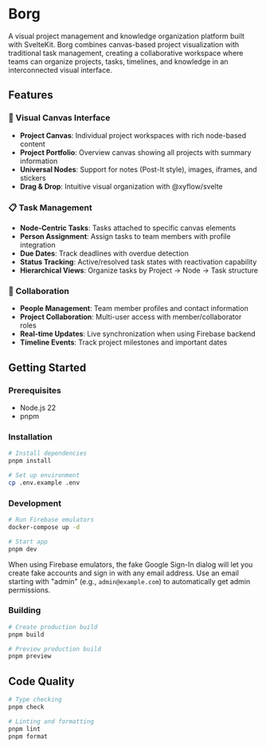 # Borg

A visual project management and knowledge organization platform built with SvelteKit. Borg combines canvas-based project visualization with traditional task management, creating a collaborative workspace where teams can organize projects, tasks, timelines, and knowledge in an interconnected visual interface.

## Features

### 🎨 Visual Canvas Interface

- **Project Canvas**: Individual project workspaces with rich node-based content
- **Project Portfolio**: Overview canvas showing all projects with summary information
- **Universal Nodes**: Support for notes (Post-It style), images, iframes, and stickers
- **Drag & Drop**: Intuitive visual organization with @xyflow/svelte

### 📋 Task Management

- **Node-Centric Tasks**: Tasks attached to specific canvas elements
- **Person Assignment**: Assign tasks to team members with profile integration
- **Due Dates**: Track deadlines with overdue detection
- **Status Tracking**: Active/resolved task states with reactivation capability
- **Hierarchical Views**: Organize tasks by Project → Node → Task structure

### 👥 Collaboration

- **People Management**: Team member profiles and contact information
- **Project Collaboration**: Multi-user access with member/collaborator roles
- **Real-time Updates**: Live synchronization when using Firebase backend
- **Timeline Events**: Track project milestones and important dates

## Getting Started

### Prerequisites

- Node.js 22
- pnpm

### Installation

```bash
# Install dependencies
pnpm install

# Set up environment
cp .env.example .env
```

### Development

```bash
# Run Firebase emulators
docker-compose up -d

# Start app
pnpm dev
```

When using Firebase emulators, the fake Google Sign-In dialog will let you create fake accounts and sign in with any email address. Use an email starting with "admin" (e.g., `admin@example.com`) to automatically get admin permissions.

### Building

```bash
# Create production build
pnpm build

# Preview production build
pnpm preview
```

## Code Quality

```bash
# Type checking
pnpm check

# Linting and formatting
pnpm lint
pnpm format
```
